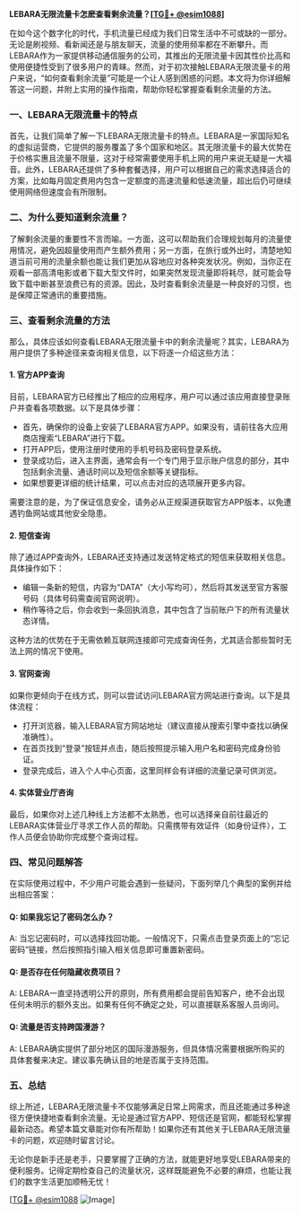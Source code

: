 **LEBARA无限流量卡怎麽查看剩余流量？[[TG💪+ @esim1088](https://t.me/s/esim1088)]**

在如今这个数字化的时代，手机流量已经成为我们日常生活中不可或缺的一部分。无论是刷视频、看新闻还是与朋友聊天，流量的使用频率都在不断攀升。而LEBARA作为一家提供移动通信服务的公司，其推出的无限流量卡因其性价比高和使用便捷性受到了很多用户的青睐。然而，对于初次接触LEBARA无限流量卡的用户来说，“如何查看剩余流量”可能是一个让人感到困惑的问题。本文将为你详细解答这一问题，并附上实用的操作指南，帮助你轻松掌握查看剩余流量的方法。

### 一、LEBARA无限流量卡的特点

首先，让我们简单了解一下LEBARA无限流量卡的特点。LEBARA是一家国际知名的虚拟运营商，它提供的服务覆盖了多个国家和地区。其无限流量卡的最大优势在于价格实惠且流量不限量，这对于经常需要使用手机上网的用户来说无疑是一大福音。此外，LEBARA还提供了多种套餐选择，用户可以根据自己的需求选择适合的方案，比如每月固定费用内包含一定额度的高速流量和低速流量，超出后仍可继续使用网络但速度会有所限制。

### 二、为什么要知道剩余流量？

了解剩余流量的重要性不言而喻。一方面，这可以帮助我们合理规划每月的流量使用情况，避免因超量使用而产生额外费用；另一方面，在旅行或外出时，清楚地知道当前可用的流量余额也能让我们更加从容地应对各种突发状况。例如，当你正在观看一部高清电影或者下载大型文件时，如果突然发现流量即将耗尽，就可能会导致下载中断甚至浪费已有的资源。因此，及时查看剩余流量是一种良好的习惯，也是保障正常通讯的重要措施。

### 三、查看剩余流量的方法

那么，具体应该如何查看LEBARA无限流量卡中的剩余流量呢？其实，LEBARA为用户提供了多种途径来查询相关信息，以下将逐一介绍这些方法：

#### 1. 官方APP查询

目前，LEBARA官方已经推出了相应的应用程序，用户可以通过该应用直接登录账户并查看各项数据。以下是具体步骤：
- 首先，确保你的设备上安装了LEBARA官方APP。如果没有，请前往各大应用商店搜索“LEBARA”进行下载。
- 打开APP后，使用注册时使用的手机号码及密码登录系统。
- 登录成功后，进入主界面，通常会有一个专门用于显示账户信息的部分，其中包括剩余流量、通话时间以及短信余额等关键指标。
- 如果想要更详细的统计结果，可以点击对应的选项展开更多内容。

需要注意的是，为了保证信息安全，请务必从正规渠道获取官方APP版本，以免遭遇钓鱼网站或其他安全隐患。

#### 2. 短信查询

除了通过APP查询外，LEBARA还支持通过发送特定格式的短信来获取相关信息。具体操作如下：
- 编辑一条新的短信，内容为“DATA”（大小写均可），然后将其发送至官方客服号码（具体号码需查阅官网说明）。
- 稍作等待之后，你会收到一条回执消息，其中包含了当前账户下的所有流量状态详情。

这种方法的优势在于无需依赖互联网连接即可完成查询任务，尤其适合那些暂时无法上网的情况下使用。

#### 3. 官网查询

如果你更倾向于在线方式，则可以尝试访问LEBARA官方网站进行查询。以下是具体流程：
- 打开浏览器，输入LEBARA官方网站地址（建议直接从搜索引擎中查找以确保准确性）。
- 在首页找到“登录”按钮并点击，随后按照提示输入用户名和密码完成身份验证。
- 登录完成后，进入个人中心页面，这里同样会有详细的流量记录可供浏览。

#### 4. 实体营业厅咨询

最后，如果你对上述几种线上方法都不太熟悉，也可以选择亲自前往最近的LEBARA实体营业厅寻求工作人员的帮助。只需携带有效证件（如身份证件），工作人员便会协助你完成整个查询过程。

### 四、常见问题解答

在实际使用过程中，不少用户可能会遇到一些疑问，下面列举几个典型的案例并给出相应答案：

#### Q: 如果我忘记了密码怎么办？
A: 当忘记密码时，可以选择找回功能。一般情况下，只需点击登录页面上的“忘记密码”链接，然后按照指引输入相关信息即可重置新密码。

#### Q: 是否存在任何隐藏收费项目？
A: LEBARA一直坚持透明公开的原则，所有费用都会提前告知客户，绝不会出现任何未明示的额外支出。如果有任何不确定之处，可以直接联系客服人员询问。

#### Q: 流量是否支持跨国漫游？
A: LEBARA确实提供了部分地区的国际漫游服务，但具体情况需要根据所购买的具体套餐来决定。建议事先确认目的地是否属于支持范围。

### 五、总结

综上所述，LEBARA无限流量卡不仅能够满足日常上网需求，而且还能通过多种途径方便快捷地查看剩余流量。无论是通过官方APP、短信还是官网，都能轻松掌握最新动态。希望本篇文章能对你有所帮助！如果你还有其他关于LEBARA无限流量卡的问题，欢迎随时留言讨论。

无论你是新手还是老手，只要掌握了正确的方法，就能更好地享受LEBARA带来的便利服务。记得定期检查自己的流量状况，这样既能避免不必要的麻烦，也能让我们的数字生活更加顺畅无忧！

[[TG💪+ @esim1088](https://t.me/s/esim1088) ![Image](https://i.postimg.cc/4NQfJmqS/Snipaste-2025-05-13-00-14-12.png)]